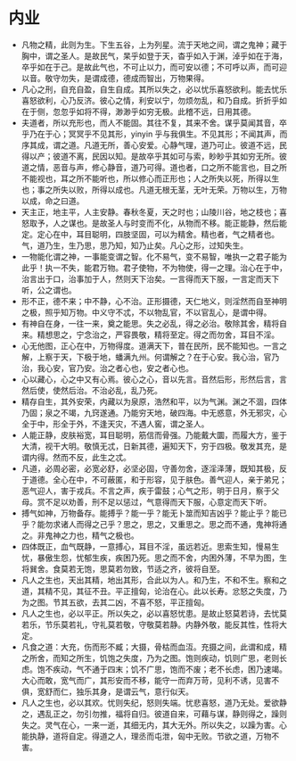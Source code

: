 # 内业

- 凡物之精，此则为生。下生五谷，上为列星。流于天地之间，谓之鬼神；藏于胸中，谓之圣人。是故民气，杲乎如登于天，杳乎如入于渊，淖乎如在于海，卒乎如在于己。是故此气也，不可止以力，而可安以德；不可呼以声，而可迎以音。敬守勿失，是谓成德，德成而智出，万物果得。
- 凡心之刑，自充自盈，自生自成。其所以失之，必以忧乐喜怒欲利。能去忧乐喜怒欲利，心乃反济。彼心之情，利安以宁，勿烦勿乱，和乃自成。折折乎如在于侧，忽忽乎如将不得，渺渺乎如穷无极。此稽不远，日用其德。
- 夫道者，所以充形也，而人不能固。其往不复，其来不舍。谋乎莫闻其音，卒乎乃在于心；冥冥乎不见其形，yinyin 乎与我俱生。不见其形；不闻其声，而序其成，谓之道。凡道无所，善心安爱。心静气理，道乃可止。彼道不远，民得以产；彼道不离，民因以知。是故卒乎其如可与索，眇眇乎其如穷无所。彼道之情，恶音与声，修心静音，道乃可得。道也者，口之所不能言也，目之所不能视也，耳之所不能听也，所以修心而正形也；人之所失以死，所得以生也；事之所失以败，所得以成也。凡道无根无茎，无叶无荣。万物以生，万物以成，命之曰道。
- 天主正，地主平，人主安静。春秋冬夏，天之时也；山陵川谷，地之枝也；喜怒取予，人之谋也。是故圣人与时变而不化，从物而不移。能正能静，然后能定。定心在中，耳目聪明，四肢坚固，可以为精舍。精也者，气之精者也。气，道乃生，生乃思，思乃知，知乃止矣。凡心之形，过知失生。
- 一物能化谓之神，一事能变谓之智。化不易气，变不易智，唯执一之君子能为此乎！执一不失，能君万物。君子使物，不为物使，得一之理。治心在于中，治言出于口，治事加于人，然则天下治矣。一言得而天下服，一言定而天下听，公之谓也。
- 形不正，德不来；中不静，心不治。正形摄德，天仁地义，则淫然而自至神明之极，照乎知万物。中义守不忒，不以物乱官，不以官乱心，是谓中得。
- 有神自在身，一往一来，奠之能思。失之必乱，得之必治。敬除其舍，精将自来。精想思之，宁念治之，严容畏敬，精将至定。得之而勿舍，耳目不淫。
- 心无他图，正心在中，万物得度。道满天下，普在民所，民不能知也。一言之解，上察于天，下极于地，蟠满九州。何谓解之？在于心安。我心治，官乃治，我心安，官乃安。治之者心也，安之者心也。
- 心以藏心，心之中又有心焉。彼心之心，音以先言。音然后形，形然后言，言然后使，使然后治。不治必乱，乱乃死。
- 精存自生，其外安荣，内藏以为泉原，浩然和平，以为气渊。渊之不涸，四体乃固；泉之不竭，九窍遂通。乃能穷天地，破四海。中无惑意，外无邪灾，心全于中，形全于外，不逢天灾，不遇人窖，谓之圣人。
- 人能正静，皮肤裕宽，耳目聪明，筋信而骨强。乃能戴大圜，而履大方，鉴于大清，视干大明。敬慎无忒，日新其德，遍知天下，穷于四极。敬发其充，是谓内得。然而不反，此生之忒。
- 凡道，必周必密，必宽必舒，必坚必固，守善勿舍，逐淫泽薄，既知其极，反于道德。全心在中，不可蔽匿，和于形容，见于肤色。善气迎人，亲于弟兄；恶气迎人，害于戎兵。不言之声，疾于雷鼓；心气之形，明于日月，察于父母。赏不足以劝善，刑不足以惩过，气意得而天下服，心意定而天下听。
- 搏气如神，万物备存。能搏乎？能一乎？能无卜筮而知吉凶乎？能止乎？能已乎？能勿求诸人而得之己乎？思之，思之，又重思之。思之而不通，鬼神将通之。非鬼神之力也，精气之极也。
- 四体既正，血气既静，一意搏心，耳目不淫，虽远若近。思索生知，慢易生忧，暴傲生怨，忧郁生疾，疾困乃死。思之而不舍，内困外薄，不早为图，生将巽舍。食莫若无饱，思莫若勿致，节适之齐，彼将自至。
- 凡人之生也，天出其精，地出其形，合此以为人。和乃生，不和不生。察和之道，其精不见，其征不丑。平正擅匈，论治在心。此以长寿。忿怒之失度，乃为之图。节其五欲，去其二凶，不喜不怒，平正擅匈。
- 凡人之生也，必以平正。所以失之，必以喜怒忧患。是故止怒莫若诗，去忧莫若乐，节乐莫若礼，守礼莫若敬，守敬莫若静。内静外敬，能反其性，性将大定。
- 凡食之道：大充，伤而形不臧；大摄，骨枯而血沍。充摄之间，此谓和成，精之所舍，而知之所生，饥饱之失度，乃为之图。饱则疾动，饥则广思，老则长虑。饱不疾动，气不通于四末；饥不广思，饱而不废；老不长虑，困乃速竭。大心而敢，宽气而广，其形安而不移，能守一而弃万苛，见利不诱，见害不俱，宽舒而仁，独乐其身，是谓云气，意行似天。
- 凡人之生也，必以其欢。忧则失纪，怒则失端。忧悲喜怒，道乃无处。爱欲静之，遇乱正之，勿引勿推，福将自归。彼道自来，可藉与谋，静则得之，躁则失之。灵气在心，一来一逝，其细无内，其大无外。所以失之，以躁为害。心能执静，道将自定。得道之人，理丞而屯泄，匈中无败。节欲之道，万物不害。
